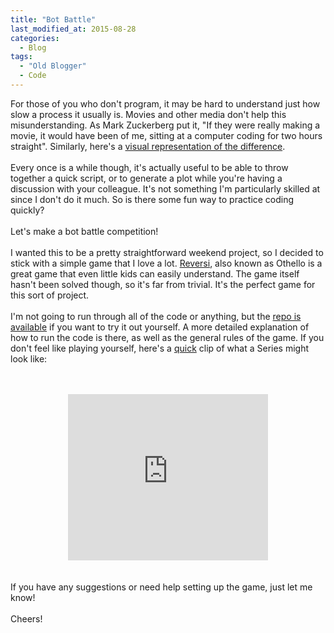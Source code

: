 ```yaml
---
title: "Bot Battle"
last_modified_at: 2015-08-28
categories:
  - Blog
tags:
  - "Old Blogger"
  - Code
---
```

For those of you who don't program, it may be hard to understand just how slow a process it usually is. Movies and other media don't help this misunderstanding. As Mark Zuckerberg put it, "If they were really making a movie, it would have been of me, sitting at a computer coding for two hours straight". Similarly, here's a <a href="http://imgur.com/gallery/Kgz562w" target="_blank">visual representation of the difference</a>.<br />
<br />
Every once is a while though, it's actually useful to be able to throw together a quick script, or to generate a plot while you're having a discussion with your colleague. It's not something I'm particularly skilled at since I don't do it much. So is there some fun way to practice coding quickly?<br />
<br />
Let's make a bot battle competition!<br />
<br />
I wanted this to be a pretty straightforward weekend project, so I decided to stick with a simple game that I love a lot. <a href="https://en.wikipedia.org/wiki/Reversi" target="_blank">Reversi</a>, also known as Othello is a great game that even little kids can easily understand. The game itself hasn't been solved though, so it's far from trivial. It's the perfect game for this sort of project.<br />
<br />
I'm not going to run through all of the code or anything, but the <a href="https://github.com/Jessime/bot_battle" target="_blank">repo is available</a> if you want to try it out yourself. A more detailed explanation of how to run the code is there, as well as the general rules of the game. If you don't feel like playing yourself, here's a <u>quick</u> clip of what a Series might look like:<br />
<br />
<div class="separator" style="clear: both; text-align: center;">
<br /><iframe width="320" height="266" class="YOUTUBE-iframe-video" data-thumbnail-src="https://i.ytimg.com/vi/MwYgw6hnXYo/0.jpg" src="https://www.youtube.com/embed/MwYgw6hnXYo?feature=player_embedded" frameborder="0" allowfullscreen></iframe></div>
<br />
<br />
If you have any suggestions or need help setting up the game, just let me know!<br />
<br />
Cheers!